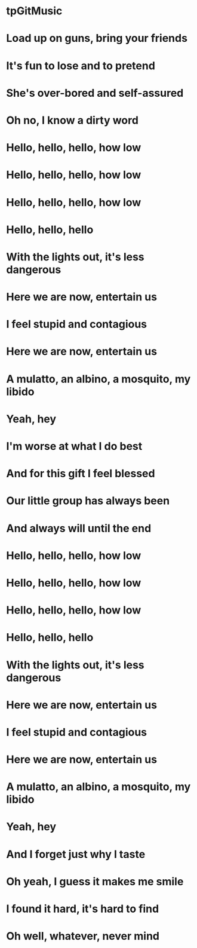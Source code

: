 # tpGitMusic
# Load up on guns, bring your friends
# It's fun to lose and to pretend
# She's over-bored and self-assured
# Oh no, I know a dirty word

# Hello, hello, hello, how low
# Hello, hello, hello, how low
# Hello, hello, hello, how low
# Hello, hello, hello

# With the lights out, it's less dangerous
# Here we are now, entertain us
# I feel stupid and contagious
# Here we are now, entertain us
# A mulatto, an albino, a mosquito, my libido
# Yeah, hey

# I'm worse at what I do best
# And for this gift I feel blessed
# Our little group has always been
# And always will until the end

# Hello, hello, hello, how low
# Hello, hello, hello, how low
# Hello, hello, hello, how low
# Hello, hello, hello

# With the lights out, it's less dangerous
# Here we are now, entertain us
# I feel stupid and contagious
# Here we are now, entertain us
# A mulatto, an albino, a mosquito, my libido
# Yeah, hey
#
# And I forget just why I taste
# Oh yeah, I guess it makes me smile
# I found it hard, it's hard to find
# Oh well, whatever, never mind